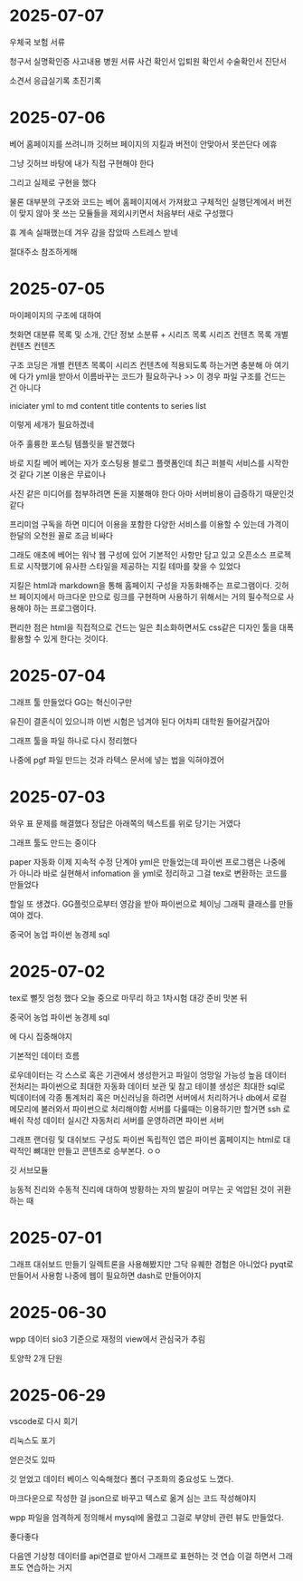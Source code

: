 # 2025-07-07

우체국 보험 서류

청구서
실명확인증
사고내용 병원 서류
사건 확인서
입퇴원 확인서
수술확인서
진단서

소견서
응급실기록
초진기록


# 2025-07-06

베어 홈페이지를 쓰려니까
깃허브 페이지의 지킬과 버전이 안맞아서 못쓴단다
에휴

그냥 깃허브 바탕에 내가 직접 구현해야 한다

그리고 실제로 구현을 했다

물론 대부분의 구조와 코드는 베어 홈페이지에서 가져왔고
구체적인 실행단계에서
버전이 맞지 않아 못 쓰는 모듈들을 제외시키면서
처음부터 새로 구성했다

휴 계속 실패했는데
겨우 감을 잡았따
스트레스 받네


절대주소 참조하게해




# 2025-07-05

마이페이지의 구조에 대하여

첫화면 대분류       목록 및 소개, 간단 정보
소분류 + 시리즈     목록
시리즈 컨텐츠       목록
개별 컨텐츠         컨텐츠


구조 코딩은 개별 컨텐츠 목록이 시리즈 컨텐츠에 적용되도록 하는거면 충분해
아 여기에 다가 yml을 받아서 이름바꾸는 코드가 필요하구나 >> 이 경우 파일 구조를 건드는 건 아니다

iniciater
yml to md content title
contents to series list

이렇게 세개가 필요하겠네



아주 훌륭한 포스팅 템플릿을 발견했다

바로 지킬 베어
베어는 자가 호스팅용 블로그 플랫폼인데
최근 퍼블릭 서비스를 시작한것 같다
기본 이용은 무료이나

사진 같은 미디어를 첨부하려면 돈을 지불해야 한다
아마 서버비용이 급증하기 때문인것 같다

프리미엄 구독을 하면 미디어 이용을 포함한 다양한 서비스를 이용할 수 있는데
가격이 한달의 오천원 꼴로 조금 비싸다

그래도 애초에 베어는 워낙 웹 구성에 있어 기본적인 사항만 담고 있고
오픈소스 프로젝트로 시작했기에
유사한 스타일을 제공하는 지킬 테마를 찾을 수 있었다

지킬은 html과 markdown을 통해 홈페이지 구성을 자동화해주는 프로그램이다.
깃허브 페이지에서 마크다운 만으로 링크를 구현하며 사용하기 위해서는 거의 필수적으로 사용해야 하는 프로그램이다.

편리한 점은 html을 직접적으로 건드는 일은 최소화하면서도 css같은 디자인 툴을 대폭 활용할 수 있게 한다는 것이다.




# 2025-07-04

그래프 툴 만들었다 GG는 혁신이구만

유진이 결혼식이 있으니까
이번 시험은 넘겨야 된다
어차피 대학원 들어갈거잖아

그래프 툴을 파일 하나로 다시 정리했다

나중에 pgf 파일 만드는 것과 라텍스 문서에 넣는 법을 익혀야겠어







# 2025-07-03

와우 표 문제를 해결했다
정답은 아래쪽의 텍스트를 위로 당기는 거였다

그래프 툴도 만드는 중이다

paper 자동화 이제 지속적 수정 단계야
yml은 만들었는데 파이썬 프로그램은 나중에 가 아니라 바로 실현해서 
infomation 을 yml로 정리하고 그걸 tex로 변환하는 코드를 만들었다


할일 또 생겼다.
GG플럿으로부터 영감을 받아 파이썬으로 체이닝 그래픽 클래스를 만들여야 겠다.


중국어 농업
파이썬 농경제 sql



# 2025-07-02

tex로 뻘짓 엄청 했다 오늘 중으로 마무리 하고 1차시험 대강 준비 맛본 뒤

중국어 농업
파이썬 농경제 sql

에 다시 집중해야지


기본적인 데이터 흐름

로우데이터는 각 스스로 혹은 기관에서 생성한거고 파일이 엉망일 가능성 높음
데이터 전처리는 파이썬으로 최대한 자동화
데이터 보관 및 참고 테이블 생성은 최대한 sql로
빅데이터에 각종 통계처리 혹은 머신러닝을 하려면 서버에서 처리하거나 db에서 로컬 메모리에 불러와서 파이썬으로 처리해야함
서버를 다룰때는 이용하기만 할거면 ssh 로 배쉬 작성
데이터 실시간 자동처리 서버를 운영하려면 파이썬 서버
<!-- 그래프 랜더링 및 대쉬보드 구성은 자바스크립트로 작성해서 웹연동 -->
그래프 랜더링 및 대쉬보드 구성도 파이썬
독립적인 앱은 파이썬
홈페이지는 html로 대략적인 뼈대만 만들고 콘텐츠로 승부본다.
ㅇㅇ

깃 서브모듈




능동적 진리와 수동적 진리에 대하여
방황하는 자의 발길이 머무는 곳
억압된 것이 귀환하는 때





# 2025-07-01

그래프 대쉬보드 만들기 
일렉트론을 사용해봤지만 그닥 유퀘한 경험은 아니었다
pyqt로 만들어서 사용함
나중에 웹이 필요하면 dash로 만들어야지

# 2025-06-30

wpp 데이터 sio3 기준으로 재정의
view에서 관심국가 추림

토양학 2개 단원


# 2025-06-29

vscode로 다시 회기

리눅스도 포기


얻은것도 있따

깃 얻었고
데이터 베이스 익숙해졌다
폴더 구조화의 중요성도 느꼈다.

마크다운으로 작성한 걸 json으로 바꾸고 텍스로 옮겨 심는 코드 작성해야지

wpp 파일을 엄격하게 정의해서 mysql에 올렸고
그걸로 부양비 관련 뷰도 만들었다.

좋다좋다

다음엔 기상청 데이터를 api연결로 받아서 그래프로 표현하는 것 연습
이걸 하면서 그래프도 연습하는 거지 


